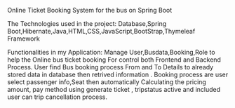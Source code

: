 Online Ticket Booking System for the bus on Spring Boot

The Technologies used in the project:
    Database,Spring Boot,Hibernate,Java,HTML,CSS,JavaScript,BootStrap,Thymeleaf Framework

Functionalities in my Application:
    Manage User,Busdata,Booking,Role to help the Online bus ticket booking For control both Frontend and Backend Process.
    User find Bus booking process From and To Details to already stored data in database then retrived information .
    Booking process are user select passenger info,Seat then automatically Calculating the pricing amount,
     pay method using generate ticket , tripstatus active and included user can trip cancellation process.
     

